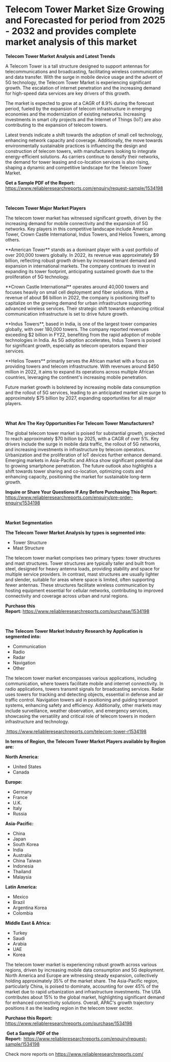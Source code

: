 <p><h1>Telecom Tower Market Size Growing and Forecasted for period from 2025 - 2032 and provides complete market analysis of this market</h1></p><p><strong>Telecom Tower Market Analysis and Latest Trends</strong></p>
<p><p>A Telecom Tower is a tall structure designed to support antennas for telecommunications and broadcasting, facilitating wireless communication and data transfer. With the surge in mobile device usage and the advent of 5G technology, the Telecom Tower Market is experiencing significant growth. The escalation of internet penetration and the increasing demand for high-speed data services are key drivers of this growth.</p><p>The market is expected to grow at a CAGR of 8.9% during the forecast period, fueled by the expansion of telecom infrastructure in emerging economies and the modernization of existing networks. Increasing investments in smart city projects and the Internet of Things (IoT) are also contributing to the expansion of telecom towers. </p><p>Latest trends indicate a shift towards the adoption of small cell technology, enhancing network capacity and coverage. Additionally, the move towards environmentally sustainable practices is influencing the design and construction of telecom towers, with manufacturers looking to integrate energy-efficient solutions. As carriers continue to densify their networks, the demand for tower leasing and co-location services is also rising, shaping a dynamic and competitive landscape for the Telecom Tower Market.</p></p>
<p><strong>Get a Sample PDF of the Report:&nbsp;</strong> <a href="https://www.reliableresearchreports.com/enquiry/request-sample/1534198?utm_campaign=2201&utm_medium=2&utm_source=Github&utm_content=ia&utm_term=15022025&utm_id=telecom-tower">https://www.reliableresearchreports.com/enquiry/request-sample/1534198</a></p>
<p>&nbsp;</p>
<p><strong>Telecom Tower Major Market Players</strong></p>
<p><p>The telecom tower market has witnessed significant growth, driven by the increasing demand for mobile connectivity and the expansion of 5G networks. Key players in this competitive landscape include American Tower, Crown Castle International, Indus Towers, and Helios Towers, among others.</p><p>**American Tower** stands as a dominant player with a vast portfolio of over 200,000 towers globally. In 2022, its revenue was approximately $9 billion, reflecting robust growth driven by increased tenant demand and expansion in international markets. The company continues to invest in expanding its tower footprint, anticipating sustained growth due to the proliferation of 5G technology.</p><p>**Crown Castle International** operates around 40,000 towers and focuses heavily on small cell deployment and fiber solutions. With a revenue of about $6 billion in 2022, the company is positioning itself to capitalize on the growing demand for urban infrastructure supporting advanced wireless services. Their strategic shift towards enhancing critical communication infrastructure is set to drive future growth.</p><p>**Indus Towers**, based in India, is one of the largest tower companies globally, with over 180,000 towers. The company reported revenues exceeding $2 billion in FY22, benefiting from the rapid adoption of mobile technologies in India. As 5G adoption accelerates, Indus Towers is poised for significant growth, especially as telecom operators expand their services.</p><p>**Helios Towers** primarily serves the African market with a focus on providing towers and telecom infrastructure. With revenues around $450 million in 2022, it aims to expand its operations across multiple African countries, leveraging the continent's increasing mobile penetration.</p><p>Future market growth is bolstered by increasing mobile data consumption and the rollout of 5G services, leading to an anticipated market size surge to approximately $75 billion by 2027, expanding opportunities for all major players.</p></p>
<p>&nbsp;</p>
<p><strong>What Are The Key Opportunities For Telecom Tower Manufacturers?</strong></p>
<p><p>The global telecom tower market is poised for substantial growth, projected to reach approximately $70 billion by 2025, with a CAGR of over 5%. Key drivers include the surge in mobile data traffic, the rollout of 5G networks, and increasing investments in infrastructure by telecom operators. Urbanization and the proliferation of IoT devices further enhance demand. Emerging markets in Asia-Pacific and Africa show significant potential due to growing smartphone penetration. The future outlook also highlights a shift towards tower sharing and co-location, optimizing costs and enhancing capacity, positioning the market for sustainable long-term growth.</p></p>
<p><strong>Inquire or Share Your Questions If Any Before Purchasing This Report:</strong> <a href="https://www.reliableresearchreports.com/enquiry/pre-order-enquiry/1534198?utm_campaign=2201&utm_medium=2&utm_source=Github&utm_content=ia&utm_term=15022025&utm_id=telecom-tower">https://www.reliableresearchreports.com/enquiry/pre-order-enquiry/1534198</a></p>
<p>&nbsp;</p>
<p><strong>Market Segmentation</strong></p>
<p><strong>The Telecom Tower Market Analysis by types is segmented into:</strong></p>
<p><ul><li>Tower Structure</li><li>Mast Structure</li></ul></p>
<p><p>The telecom tower market comprises two primary types: tower structures and mast structures. Tower structures are typically taller and built from steel, designed for heavy antenna loads, providing stability and space for multiple service providers. In contrast, mast structures are usually lighter and slender, suitable for areas where space is limited, often supporting fewer antennas. These structures facilitate wireless communication by hosting equipment essential for cellular networks, contributing to improved connectivity and coverage across urban and rural regions.</p></p>
<p><strong>Purchase this Report:&nbsp;</strong><a href="https://www.reliableresearchreports.com/purchase/1534198?utm_campaign=2201&utm_medium=2&utm_source=Github&utm_content=ia&utm_term=15022025&utm_id=telecom-tower">https://www.reliableresearchreports.com/purchase/1534198</a></p>
<p>&nbsp;</p>
<p><strong>The Telecom Tower Market Industry Research by Application is segmented into:</strong></p>
<p><ul><li>Communication</li><li>Radio</li><li>Radar</li><li>Navigation</li><li>Other</li></ul></p>
<p><p>The telecom tower market encompasses various applications, including communication, where towers facilitate mobile and internet connectivity. In radio applications, towers transmit signals for broadcasting services. Radar uses towers for tracking and detecting objects, essential in defense and air traffic control. Navigation towers aid in positioning and guiding transport systems, enhancing safety and efficiency. Additionally, other markets may include surveillance, weather observation, and emergency services, showcasing the versatility and critical role of telecom towers in modern infrastructure and technology.</p></p>
<p><a href="https://www.reliableresearchreports.com/telecom-tower-r1534198?utm_campaign=2201&utm_medium=2&utm_source=Github&utm_content=ia&utm_term=15022025&utm_id=telecom-tower">&nbsp;https://www.reliableresearchreports.com/telecom-tower-r1534198</a></p>
<p><strong>In terms of Region, the Telecom Tower Market Players available by Region are:</strong></p>
<p>
    <p> <strong> North America: </strong>
        <ul>
            <li>United States</li>
            <li>Canada</li>
        </ul>
        </p> 
    <p> <strong> Europe: </strong>
        <ul>
            <li>Germany</li>
            <li>France</li>
            <li>U.K.</li>
            <li>Italy</li>
            <li>Russia</li>
        </ul>
        </p> 
    <p> <strong> Asia-Pacific: </strong>
        <ul>
            <li>China</li>
            <li>Japan</li>
            <li>South Korea</li>
            <li>India</li>
            <li>Australia</li>
            <li>China Taiwan</li>
            <li>Indonesia</li>
            <li>Thailand</li>
            <li>Malaysia</li>
        </ul>
        </p> 
    <p> <strong> Latin America: </strong>
        <ul>
            <li>Mexico</li>
            <li>Brazil</li>
            <li>Argentina Korea</li>
            <li>Colombia</li>
        </ul>
        </p> 
    <p> <strong> Middle East & Africa: </strong>
        <ul>
            <li>Turkey</li>
            <li>Saudi</li>
            <li>Arabia</li>
            <li>UAE</li>
            <li>Korea</li>
        </ul>
    </p>
    </p>
<p><p>The telecom tower market is experiencing robust growth across various regions, driven by increasing mobile data consumption and 5G deployment. North America and Europe are witnessing steady expansion, collectively holding approximately 35% of the market share. The Asia-Pacific region, particularly China, is poised to dominate, accounting for over 45% of the market due to rapid urbanization and infrastructure investments. The USA contributes about 15% to the global market, highlighting significant demand for enhanced connectivity solutions. Overall, APAC's growth trajectory positions it as the leading region in the telecom tower sector.</p></p>
<p><strong>Purchase this Report: </strong><a href="https://www.reliableresearchreports.com/purchase/1534198?utm_campaign=2201&utm_medium=2&utm_source=Github&utm_content=ia&utm_term=15022025&utm_id=telecom-tower">https://www.reliableresearchreports.com/purchase/1534198</a></p>
<p>&nbsp;<strong>Get a Sample PDF of the Report:&nbsp;&nbsp;</strong><a href="https://www.reliableresearchreports.com/enquiry/request-sample/1534198?utm_campaign=2201&utm_medium=2&utm_source=Github&utm_content=ia&utm_term=15022025&utm_id=telecom-tower">https://www.reliableresearchreports.com/enquiry/request-sample/1534198</a></p>
<p><strong></strong></p>
<p>Check more reports on <a href="https://www.reliableresearchreports.com/?utm_campaign=2201&utm_medium=2&utm_source=Github&utm_content=ia&utm_term=15022025&utm_id=telecom-tower">https://www.reliableresearchreports.com/</a></p>